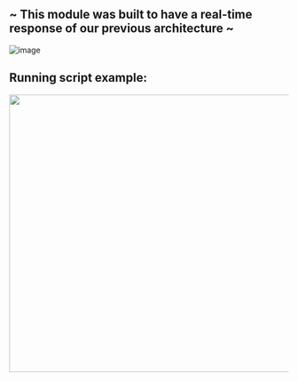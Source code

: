 ## ~ This module was built to have a real-time response of our previous architecture ~

![image](https://user-images.githubusercontent.com/60454486/186453110-2aa9de85-c5ff-4618-9075-9b62417600c9.png)

## Running script example:
<img align="center" width="800" height="500" src="https://raw.githubusercontent.com/JoaoCioffi/TCC/realTimeResponseModule/runningScript.gif">
